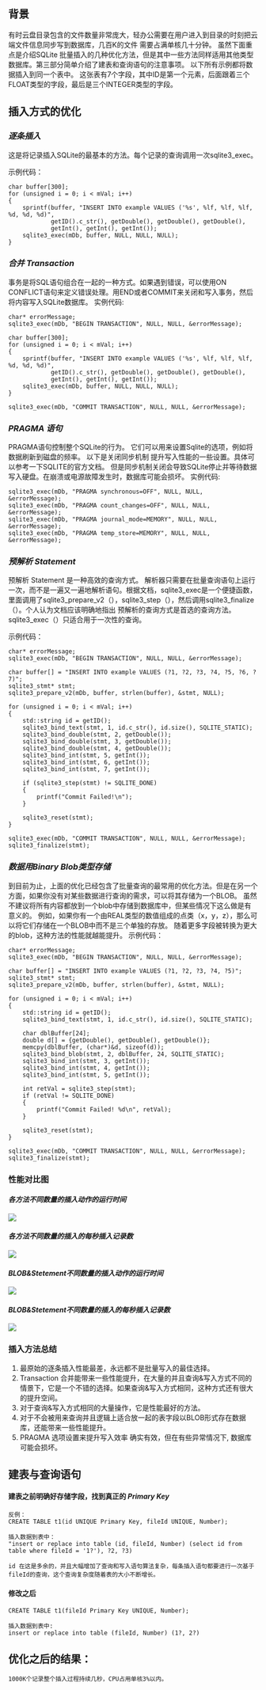 ## 背景
  有时云盘目录包含的文件数量非常庞大，轻办公需要在用户进入到目录的时刻把云端文件信息同步写到数据库，几百K的文件 需要占满单核几十分钟。
  虽然下面重点是介绍SQLite 批量插入的几种优化方法，但是其中一些方法同样适用其他类型数据库。第三部分简单介绍了建表和查询语句的注意事项。
  以下所有示例都将数据插入到同一个表中。
  这张表有7个字段，其中ID是第一个元素，后面跟着三个FLOAT类型的字段，最后是三个INTEGER类型的字段。

## 插入方式的优化

### *逐条插入*
  这是将记录插入SQLite的最基本的方法。每个记录的查询调用一次sqlite3_exec。
  
  示例代码：
  
    
    char buffer[300];
    for (unsigned i = 0; i < mVal; i++)
    {
        sprintf(buffer, "INSERT INTO example VALUES ('%s', %lf, %lf, %lf, %d, %d, %d)",
                getID().c_str(), getDouble(), getDouble(), getDouble(),
                getInt(), getInt(), getInt());
        sqlite3_exec(mDb, buffer, NULL, NULL, NULL);
    }
    

### *合并 Transaction*
  事务是将SQL语句组合在一起的一种方式。如果遇到错误，可以使用ON CONFLICT语句来定义错误处理。用END或者COMMIT来关闭和写入事务，然后将内容写入SQLite数据库。
  实例代码:
  
    
    char* errorMessage;
    sqlite3_exec(mDb, "BEGIN TRANSACTION", NULL, NULL, &errorMessage);
    
    char buffer[300];
    for (unsigned i = 0; i < mVal; i++)
    {
    	sprintf(buffer, "INSERT INTO example VALUES ('%s', %lf, %lf, %lf, %d, %d, %d)",
    			getID().c_str(), getDouble(), getDouble(), getDouble(),
    			getInt(), getInt(), getInt());
    	sqlite3_exec(mDb, buffer, NULL, NULL, NULL);
    }
    
    sqlite3_exec(mDb, "COMMIT TRANSACTION", NULL, NULL, &errorMessage);
    

### *PRAGMA 语句*
  PRAGMA语句控制整个SQLite的行为。 它们可以用来设置Sqlite的选项，例如将数据刷新到磁盘的频率。
  以下是关闭同步机制 提升写入性能的一些设置。具体可以参考一下SQLITE的官方文档。
  但是同步机制关闭会导致SQLite停止并等待数据写入硬盘。在崩溃或电源故障发生时，数据库可能会损坏。
  实例代码:
  
    
    sqlite3_exec(mDb, "PRAGMA synchronous=OFF", NULL, NULL, &errorMessage);
    sqlite3_exec(mDb, "PRAGMA count_changes=OFF", NULL, NULL, &errorMessage);
    sqlite3_exec(mDb, "PRAGMA journal_mode=MEMORY", NULL, NULL, &errorMessage);
    sqlite3_exec(mDb, "PRAGMA temp_store=MEMORY", NULL, NULL, &errorMessage);
    

### *预解析 Statement*
  预解析 Statement 是一种高效的查询方式。 解析器只需要在批量查询语句上运行一次，而不是一遍又一遍地解析语句。根据文档，sqlite3_exec是一个便捷函数，
  里面调用了sqlite3_prepare_v2（），sqlite3_step（），然后调用sqlite3_finalize（）。个人认为文档应该明确地指出 预解析的查询方式是首选的查询方法。
  sqlite3_exec（）只适合用于一次性的查询。
  
  示例代码：
  
    
    char* errorMessage;
    sqlite3_exec(mDb, "BEGIN TRANSACTION", NULL, NULL, &errorMessage);
     
    char buffer[] = "INSERT INTO example VALUES (?1, ?2, ?3, ?4, ?5, ?6, ?7)";
    sqlite3_stmt* stmt;
    sqlite3_prepare_v2(mDb, buffer, strlen(buffer), &stmt, NULL);
     
    for (unsigned i = 0; i < mVal; i++)
    {
        std::string id = getID();
        sqlite3_bind_text(stmt, 1, id.c_str(), id.size(), SQLITE_STATIC);
        sqlite3_bind_double(stmt, 2, getDouble());
        sqlite3_bind_double(stmt, 3, getDouble());
        sqlite3_bind_double(stmt, 4, getDouble());
        sqlite3_bind_int(stmt, 5, getInt());
        sqlite3_bind_int(stmt, 6, getInt());
        sqlite3_bind_int(stmt, 7, getInt());
     
        if (sqlite3_step(stmt) != SQLITE_DONE)
        {
            printf("Commit Failed!\n");
        }
     
        sqlite3_reset(stmt);
    }
     
    sqlite3_exec(mDb, "COMMIT TRANSACTION", NULL, NULL, &errorMessage);
    sqlite3_finalize(stmt);
    

### *数据用Binary Blob类型存储*
  到目前为止，上面的优化已经包含了批量查询的最常用的优化方法。但是在另一个方面，如果你没有对某些数据进行查询的需求，可以将其存储为一个BLOB。
  虽然不建议将所有内容都放到一个blob中存储到数据库中，但某些情况下这么做是有意义的。
  例如，如果你有一个由REAL类型的数值组成的点类（x，y，z），那么可以将它们存储在一个BLOB中而不是三个单独的存放。
  随着更多字段被转换为更大的blob，这种方法的性能就越能提升。
  示例代码：
    
    char* errorMessage;
    sqlite3_exec(mDb, "BEGIN TRANSACTION", NULL, NULL, &errorMessage);
     
    char buffer[] = "INSERT INTO example VALUES (?1, ?2, ?3, ?4, ?5)";
    sqlite3_stmt* stmt;
    sqlite3_prepare_v2(mDb, buffer, strlen(buffer), &stmt, NULL);
     
    for (unsigned i = 0; i < mVal; i++)
    {
        std::string id = getID();
        sqlite3_bind_text(stmt, 1, id.c_str(), id.size(), SQLITE_STATIC);
     
        char dblBuffer[24];
        double d[] = {getDouble(), getDouble(), getDouble()};
        memcpy(dblBuffer, (char*)&d, sizeof(d));
        sqlite3_bind_blob(stmt, 2, dblBuffer, 24, SQLITE_STATIC);
        sqlite3_bind_int(stmt, 3, getInt());
        sqlite3_bind_int(stmt, 4, getInt());
        sqlite3_bind_int(stmt, 5, getInt());
     
        int retVal = sqlite3_step(stmt);
        if (retVal != SQLITE_DONE)
        {
            printf("Commit Failed! %d\n", retVal);
        }
     
        sqlite3_reset(stmt);
    }
     
    sqlite3_exec(mDb, "COMMIT TRANSACTION", NULL, NULL, &errorMessage);
    sqlite3_finalize(stmt);
    

### 性能对比图
  #### *各方法不同数量的插入动作的运行时间*
  
  ![](https://raw.githubusercontent.com/DeepAIExpert/Articles/master/Article1/bulk_insert_runtime.png)
  
  #### *各方法不同数量的插入的每秒插入记录数*
  
  ![](https://raw.githubusercontent.com/DeepAIExpert/Articles/master/Article1/inserts_per_second.png)
  
  #### *BLOB&Stetement不同数量的插入动作的运行时间*
  
  ![](https://raw.githubusercontent.com/DeepAIExpert/Articles/master/Article1/big_insert_runtime.png)
  
  #### *BLOB&Stetement不同数量的插入的每秒插入记录数*
  
  ![](https://raw.githubusercontent.com/DeepAIExpert/Articles/master/Article1/big_insert_per_second.png)

### 插入方法总结
  1. 最原始的逐条插入性能最差，永远都不是批量写入的最佳选择。
  2. Transaction 合并能带来一些性能提升，在大量的并且查询&写入方式不同的情景下，它是一个不错的选择。如果查询&写入方式相同，这种方式还有很大的提升空间。
  3. 对于查询&写入方式相同的大量操作，它是性能最好的方法。
  4. 对于不会被用来查询并且逻辑上适合放一起的表字段以BLOB形式存在数据库，还能带来一些性能提升。
  5. PRAGMA 选项设置来提升写入效率 确实有效，但在有些异常情况下, 数据库可能会损坏。
  
## 建表与查询语句
  #### 建表之前明确好存储字段，找到真正的 *Primary Key*
    反例：
    CREATE TABLE t1(id UNIQUE Primary Key, fileId UNIQUE, Number);
    
    插入数据到表中：
    "insert or replace into table (id, fileId, Number) (select id from table where fileId = '1?'), ?2, ?3)
    
    id 在这是多余的，并且大幅增加了查询和写入语句算法复杂，每条插入语句都要进行一次基于fileId的查询，这个查询复杂度随着表的大小不断增长。

  #### 修改之后
    CREATE TABLE t1(fileId Primary Key UNIQUE, Number);

    插入数据到表中:
    insert or replace into table (fileId, Number) (1?, 2?)

## 优化之后的结果：
    1000K个记录整个插入过程持续几秒，CPU占用单核3%以内。
